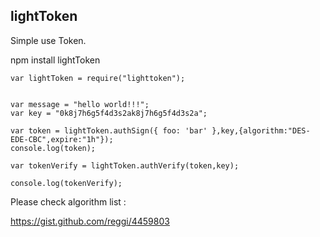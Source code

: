 ## lightToken


Simple use Token.


npm install lightToken


```
var lightToken = require("lighttoken");


var message = "hello world!!!";
var key = "0k8j7h6g5f4d3s2ak8j7h6g5f4d3s2a";

var token = lightToken.authSign({ foo: 'bar' },key,{algorithm:"DES-EDE-CBC",expire:"1h"});
console.log(token);

var tokenVerify = lightToken.authVerify(token,key);

console.log(tokenVerify);
```


Please check algorithm list :

https://gist.github.com/reggi/4459803